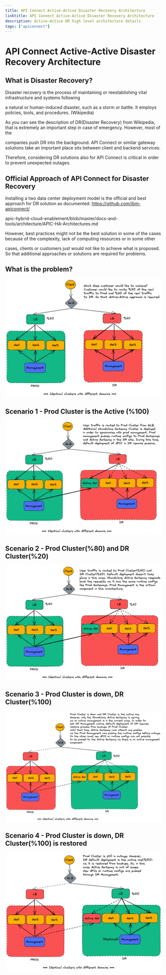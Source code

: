 ```yaml
---
title: API Connect Active-Active Disaster Recovery Architecture
linktitle: API Connect Active-Active Disaster Recovery Architecture
description: Active-Active DR high level architecture details
tags: ["apiconnect"]
---
```

# API Connect Active-Active Disaster Recovery Architecture

## What is Disaster Recovery?
Disaster recovery is the process of maintaining or reestablishing vital infrastructure and systems following

a natural or human-induced disaster, such as a storm or battle. It employs policies, tools, and procedures. (Wikipedia)

As you can see the description of DR(Disaster Recovery) from Wikipedia, that is extremely an important step in case of emergency. However, most of the 

companies push DR into the background. API Connect or similar gateway solutions take an important place sits between client and backend services. 

Therefore, considering DR solutions also for API Connect is critical in order to prevent unexpected outages.

## Official Approach of API Connect for Disaster Recovery

Installing a two data center deployment model is the official and best approach for DR solution as documented: https://github.com/ibm-apiconnect/

apic-hybrid-cloud-enablement/blob/master/docs-and-tools/architecture/APIC-HA-Architectures.md 

However,  best practices might not be the  best solution in some of the cases because of the complexity, lack of computing resources or in some other 

cases, clients or customers just would not like to achieve what is proposed. So that additional approaches or solutions are required for problems.

## What is the problem?

![Problem?](active-active-problem.png)

## Scenario 1 - Prod Cluster is the Active (%100)

![Scenario 1](active-active-initial.png)

## Scenario 2 - Prod Cluster(%80) and DR Cluster(%20)

![Scenario 2](active-active-dr-1.png)

## Scenario 3 - Prod Cluster is down, DR Cluster(%100)

![Scenario 3](active-active-dr-2.png)

## Scenario 4 - Prod Cluster is down, DR Cluster(%100) is restored

![Scenario 4](active-active-dr-3.png)
